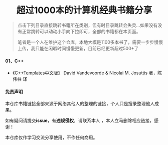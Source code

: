 <h1 align="center">超过1000本的计算机经典书籍分享</h1>



>点击下列目录直接跳转书籍所在类别，但有时目录跳转会失灵...如果没有没有正常跳转可以动动小手向下拉即可，全部的书籍都在本页面。 
>
>笔者是一个人在维护这个仓库，本地大概是1100多本书了，需要一步步慢慢上传，我只能在闲暇时间慢慢更新，目前已经更新超过500+了




#### 01、C++
- 《[C++Templates中文版](https://github.com/corona778/E-Books/raw/main/C%2B%2B/C%2B%2BTemplates%E4%B8%AD%E6%96%87%E7%89%88.pdf)》 
  David Vandevoorde & Nicolai M. Josuttis 著，陈伟柱 译





#### 免责声明

本仓库书籍链接全部来源于网络其他人的整理的链接，个人只是搜录整理他人成果。

如有疑问请提交**issue**，有**违规侵权**，请联系本人 ，本人立马删除相应链接，感谢！

本仓库仅作学习交流分享使用，不作任何商用。